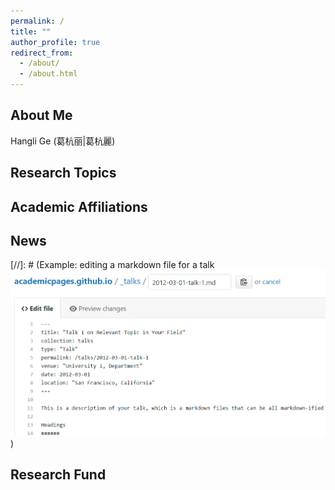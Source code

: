 ```yaml
---
permalink: /
title: ""
author_profile: true
redirect_from: 
  - /about/
  - /about.html
---
```

About Me
------
Hangli Ge (葛杭丽|葛杭麗)


Research Topics
------


Academic Affiliations
------

News
------

[//]: # (Example: editing a markdown file for a talk
![Editing a markdown file for a talk](/images/editing-talk.png))


Research Fund
------


